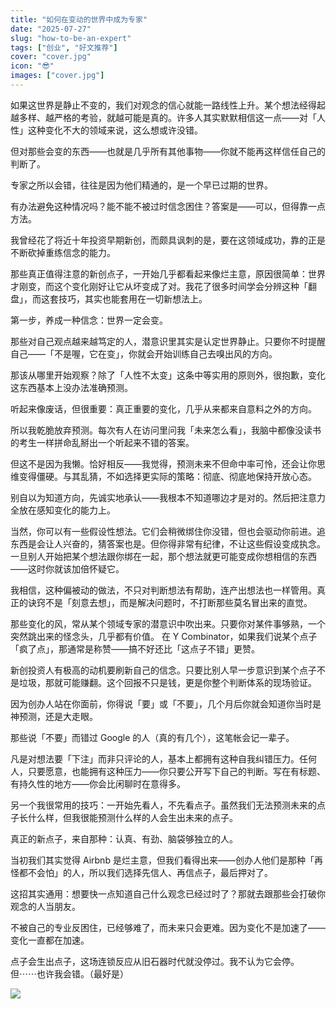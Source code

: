 ```yaml
---
title: "如何在变动的世界中成为专家"
date: "2025-07-27"
slug: "how-to-be-an-expert"
tags: ["创业", "好文推荐"]
cover: "cover.jpg"
icon: "😎"
images: ["cover.jpg"]
---
```

如果这世界是静止不变的，我们对观念的信心就能一路线性上升。某个想法经得起越多样、越严格的考验，就越可能是真的。许多人其实默默相信这一点——对「人性」这种变化不大的领域来说，这么想或许没错。



但对那些会变的东西——也就是几乎所有其他事物——你就不能再这样信任自己的判断了。



专家之所以会错，往往是因为他们精通的，是一个早已过期的世界。



有办法避免这种情况吗？能不能不被过时信念困住？答案是——可以，但得靠一点方法。



我曾经花了将近十年投资早期新创，而颇具讽刺的是，要在这领域成功，靠的正是不断砍掉重练信念的能力。



那些真正值得注意的新创点子，一开始几乎都看起来像烂主意，原因很简单：世界才刚变，而这个变化刚好让它从坏变成了对。我花了很多时间学会分辨这种「翻盘」，而这套技巧，其实也能套用在一切新想法上。



第一步，养成一种信念：世界一定会变。



那些对自己观点越来越笃定的人，潜意识里其实是认定世界静止。只要你不时提醒自己——「不是喔，它在变」，你就会开始训练自己去嗅出风的方向。



那该从哪里开始观察？除了「人性不太变」这条中等实用的原则外，很抱歉，变化这东西基本上没办法准确预测。



听起来像废话，但很重要：真正重要的变化，几乎从来都来自意料之外的方向。



所以我乾脆放弃预测。每次有人在访问里问我「未来怎么看」，我脑中都像没读书的考生一样拼命乱掰出一个听起来不错的答案。



但这不是因为我懒。恰好相反——我觉得，预测未来不但命中率可怜，还会让你思维变得僵硬。与其乱猜，不如选择更实际的策略：彻底、彻底地保持开放心态。



别自以为知道方向，先诚实地承认——我根本不知道哪边才是对的。然后把注意力全放在感知变化的能力上。



当然，你可以有一些假设性想法。它们会稍微绑住你没错，但也会驱动你前进。追东西是会让人兴奋的，猜答案也是。但你得非常有纪律，不让这些假设变成执念。
一旦别人开始把某个想法跟你绑在一起，那个想法就更可能变成你想相信的东西——这时你就该加倍怀疑它。



我相信，这种偏被动的做法，不只对判断想法有帮助，连产出想法也一样管用。真正的诀窍不是「刻意去想」，而是解决问题时，不打断那些莫名冒出来的直觉。



那些变化的风，常从某个领域专家的潜意识中吹出来。只要你对某件事够熟，一个突然跳出来的怪念头，几乎都有价值。
在 Y Combinator，如果我们说某个点子「疯了点」，那通常是称赞——搞不好还比「这点子不错」更赞。



新创投资人有极高的动机要刷新自己的信念。只要比别人早一步意识到某个点子不是垃圾，那就可能赚翻。这个回报不只是钱，更是你整个判断体系的现场验证。



因为创办人站在你面前，你得说「要」或「不要」，几个月后你就会知道你当时是神预测，还是大走眼。



那些说「不要」而错过 Google 的人（真的有几个），这笔帐会记一辈子。



凡是对想法要「下注」而非只评论的人，基本上都拥有这种自我纠错压力。任何人，只要愿意，也能拥有这种压力——你只要公开写下自己的判断。写在有标题、有持久性的地方——你会比闲聊时在意得多。



另一个我很常用的技巧：一开始先看人，不先看点子。虽然我们无法预测未来的点子长什么样，但我很能预测什么样的人会生出未来的点子。



真正的新点子，来自那种：认真、有劲、脑袋够独立的人。



当初我们其实觉得 Airbnb 是烂主意，但我们看得出来——创办人他们是那种「再怪都不会怕」的人，所以我们选择先信人、再信点子，最后押对了。



这招其实通用：想要快一点知道自己什么观念已经过时了？那就去跟那些会打破你观念的人当朋友。



不被自己的专业反困住，已经够难了，而未来只会更难。因为变化不是加速了——变化一直都在加速。



点子会生出点子，这场连锁反应从旧石器时代就没停过。我不认为它会停。
但⋯⋯也许我会错。（最好是）




![](https://prod-files-secure.s3.us-west-2.amazonaws.com/112d0858-5090-4d34-a606-b75eb8d65fd2/46476355-9cf3-4e99-9b7a-3531bc426380/1000202064.png?X-Amz-Algorithm=AWS4-HMAC-SHA256&X-Amz-Content-Sha256=UNSIGNED-PAYLOAD&X-Amz-Credential=ASIAZI2LB466ZTVYPZXH%2F20250814%2Fus-west-2%2Fs3%2Faws4_request&X-Amz-Date=20250814T084615Z&X-Amz-Expires=3600&X-Amz-Security-Token=IQoJb3JpZ2luX2VjEPf%2F%2F%2F%2F%2F%2F%2F%2F%2F%2FwEaCXVzLXdlc3QtMiJGMEQCIBHgsyNfEXduBMT77KTYUATxwXK0Y1fC1k%2B2Z6ybT1ZDAiAKETjgaZRvOEUT2EeRJVkosqILy5z%2BWoqeS6iCHnJavSr%2FAwhAEAAaDDYzNzQyMzE4MzgwNSIMHhb7%2Bjc5ObUc%2FiysKtwDpmYhHkgiqCUwPhyJfX2XvrdWckAFRZzIB5Iy29cu3kwldZ21gMk0gwjZYZfz0xOnU7v5t5N9TBiZM5kz%2B7va9rrYDCQYskL5SrBi7Q99QItaWJ8vAsMooXxxLFQVIaS3viK0t3Ow7QLxl%2FFhhBip70LT4DnCViq5C65SZGJu3sKeqKFebSU%2B7MYu2Yz1uGp7EbWnxUaZOgGWC3HRQlnNe028nXu3BJbSNvQWhcKzCgJWblgE4772VmGvHDomZxD%2BKlCg0ztYDR8KwjVLdYpSg1QfOuA1XsvhanIzDTcsi6WLFFqeaQNX9wro8tLiOfCVwo5u7lXhAb5NKcHDdFrYxI6xLiI38r1cw%2FhHWEImi0Ai2235oWngF1%2Fk0ceojWib3ZQsnaI0zdYCknANs62vanoIRyk3SwN%2BzvqsDikNiPPzMD0xHGjvo%2B53hPW%2FDRoWzvYVjGC9yTlBGAsr4nGUScuLIq5Up%2Fo7PXZIjKa%2B8HuqhtnU9%2BfQLRlu9LBYh5T1d1jvSNcVjUBVjdBC5sBa2BR6%2B7FgG0q4AX3Fe7DCorsjPw38GF5FSpkFqmirb9Q68CoRoYCm8pN75RU9de8MWE3%2FEjN%2BV18kvVp3ZtfQX9ATcBzvqB24UHdxqi8wnZT2xAY6pgGWjxHQtwXNzAl1xzk9LSsV6QTHITC0kRakkJsi3cquWPP4NjdFOpKM%2FNoptAQC4tJy2tSZY4wE9qp%2BMaTTRwqWmaRB5QUSZ78OyGLHwkPDLPXZBFOABSZ59OiGpjHcnShuwtRZ5cE2HRgKEjWfO%2FA4MCaMLsJr4AUtdx5GLmS%2FZQPuIS45YTHHKlm8O%2BUAnRtfV4E1eRLm2m70CGw%2BFIi%2F30kBrZY9&X-Amz-Signature=26bde3d198a139d253361093e23522384904b7267ad68ee00d03afea4514cc75&X-Amz-SignedHeaders=host&x-amz-checksum-mode=ENABLED&x-id=GetObject)


